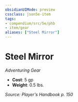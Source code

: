 ```yaml
---
obsidianUIMode: preview
cssclass: json5e-item
tags:
- compendium/src/5e/phb
- item/gear
aliases: ["Steel Mirror"]
---
```

# Steel Mirror
*Adventuring Gear*  

- **Cost**: 5 gp
- **Weight**: 0.5 lbs.

*Source: Player's Handbook p. 150*
